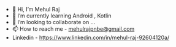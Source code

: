 - 👋 Hi, I’m Mehul Raj
- 🌱 I’m currently learning Android , Kotlin
- 💞️ I’m looking to collaborate on ...
- 📫 How to reach me - mehulrajpnbe@gmail.com
- Linkedin   -  https://www.linkedin.com/in/mehul-raj-92604120a/


<!---
mehulrajdev/mehulrajdev is a ✨ special ✨ repository because its `README.md` (this file) appears on your GitHub profile.
You can click the Preview link to take a look at your changes.
--->
